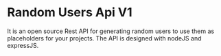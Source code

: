 # Random Users Api V1
It is an open source Rest API for generating random users to use them as placeholders for your projects. The API is designed with nodeJS and expressJS.